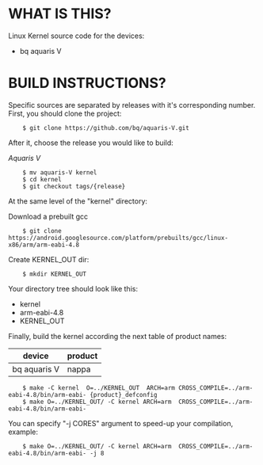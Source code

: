 WHAT IS THIS?
=============

Linux Kernel source code for the devices:
* bq aquaris V


BUILD INSTRUCTIONS?
===================

Specific sources are separated by releases with it's corresponding number. First, you should
clone the project:

        $ git clone https://github.com/bq/aquaris-V.git

After it, choose the release you would like to build:

*Aquaris V*

        $ mv aquaris-V kernel
        $ cd kernel
        $ git checkout tags/{release}

At the same level of the "kernel" directory:

Download a prebuilt gcc

        $ git clone https://android.googlesource.com/platform/prebuilts/gcc/linux-x86/arm/arm-eabi-4.8

Create KERNEL_OUT dir:

        $ mkdir KERNEL_OUT

Your directory tree should look like this:
* kernel
* arm-eabi-4.8
* KERNEL_OUT

Finally, build the kernel according the next table of product names:

| device                    | product                 |
| --------------------------|-------------------------|
| bq aquaris V              | nappa                   |


        $ make -C kernel  O=../KERNEL_OUT  ARCH=arm CROSS_COMPILE=../arm-eabi-4.8/bin/arm-eabi- {product}_defconfig
        $ make O=../KERNEL_OUT/ -C kernel ARCH=arm  CROSS_COMPILE=../arm-eabi-4.8/bin/arm-eabi-

You can specify "-j CORES" argument to speed-up your compilation, example:

        $ make O=../KERNEL_OUT/ -C kernel ARCH=arm  CROSS_COMPILE=../arm-eabi-4.8/bin/arm-eabi- -j 8
